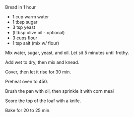 Bread in 1 hour

* 1 cup warm water
* 1 tbsp sugar
* 3 tsp yeast
* (l tbsp olive oil - optional)
* 3 cups flour
* 1 tsp salt (mix w/ flour)

Mix water, sugar, yeast, and oil. Let sit 5 minutes until frothy.

Add wet to dry, then mix and knead.

Cover, then let it rise for 30 min.

Preheat oven to 450.

Brush the pan with oil, then sprinkle it with corn meal

Score the top of the loaf with a knife.

Bake for 20 to 25 min.

